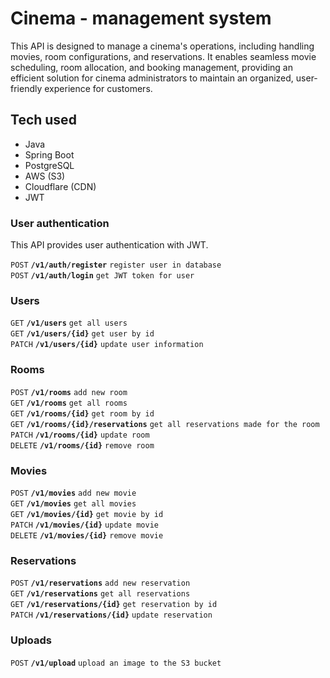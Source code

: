 # Cinema - management system

This API is designed to manage a cinema's operations, including handling movies, room configurations, and reservations. It enables seamless movie scheduling, room allocation, and booking management, providing an efficient solution for cinema administrators to maintain an organized, user-friendly experience for customers.

## Tech used
- Java
- Spring Boot
- PostgreSQL
- AWS (S3)
- Cloudflare (CDN)
- JWT

### User authentication

This API provides user authentication with JWT.

<summary><code>POST</code> <code><b>/v1/auth/register</b></code> <code>register user in database</code></summary>
<summary><code>POST</code> <code><b>/v1/auth/login</b></code> <code>get JWT token for user</code></summary>

### Users

<summary><code>GET</code> <code><b>/v1/users</b></code> <code>get all users</code></summary>
<summary><code>GET</code> <code><b>/v1/users/{id}</b></code> <code>get user by id</code></summary>
<summary><code>PATCH</code> <code><b>/v1/users/{id}</b></code> <code>update user information</code></summary>

### Rooms

<summary><code>POST</code> <code><b>/v1/rooms</b></code> <code>add new room</code></summary>
<summary><code>GET</code> <code><b>/v1/rooms</b></code> <code>get all rooms</code></summary>
<summary><code>GET</code> <code><b>/v1/rooms/{id}</b></code> <code>get room by id</code></summary>
<summary><code>GET</code> <code><b>/v1/rooms/{id}/reservations</b></code> <code>get all reservations made for the room</code></summary>
<summary><code>PATCH</code> <code><b>/v1/rooms/{id}</b></code> <code>update room</code></summary>
<summary><code>DELETE</code> <code><b>/v1/rooms/{id}</b></code> <code>remove room</code></summary>

### Movies

<summary><code>POST</code> <code><b>/v1/movies</b></code> <code>add new movie</code></summary>
<summary><code>GET</code> <code><b>/v1/movies</b></code> <code>get all movies</code></summary>
<summary><code>GET</code> <code><b>/v1/movies/{id}</b></code> <code>get movie by id</code></summary>
<summary><code>PATCH</code> <code><b>/v1/movies/{id}</b></code> <code>update movie</code></summary>
<summary><code>DELETE</code> <code><b>/v1/movies/{id}</b></code> <code>remove movie</code></summary>

### Reservations

<summary><code>POST</code> <code><b>/v1/reservations</b></code> <code>add new reservation</code></summary>
<summary><code>GET</code> <code><b>/v1/reservations</b></code> <code>get all reservations</code></summary>
<summary><code>GET</code> <code><b>/v1/reservations/{id}</b></code> <code>get reservation by id</code></summary>
<summary><code>PATCH</code> <code><b>/v1/reservations/{id}</b></code> <code>update reservation</code></summary>

### Uploads

<summary><code>POST</code> <code><b>/v1/upload</b></code> <code>upload an image to the S3 bucket</code></summary>
